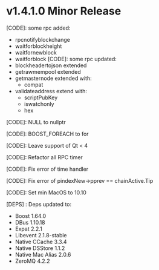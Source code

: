 # v1.4.1.0 Minor Release

[CODE]: some rpc added:
- rpcnotifyblockchange
- waitforblockheight
- waitfornewblock
- waitforblock
[CODE]: some rpc updated:
- blockheadertojson extended
- getrawmempool extended
- getmasternode extended with: 
 	* compat 
- validateaddress extend with:
 	* scriptPubKey
	* iswatchonly
	* hex
	
[CODE]: NULL to nullptr

[CODE]: BOOST_FOREACH  to for

[CODE]: Leave support of Qt < 4

[CODE]: Refactor all RPC timer

[CODE]: Fix error of time handler

[CODE]: Fix error of pindexNew->pprev == chainActive.Tip

[CODE]: Set min MacOS to 10.10

[DEPS] : Deps updated to:
- Boost 1.64.0
- DBus 1.10.18
- Expat 2.2.1
- Libevent 2.1.8-stable
- Native CCache 3.3.4
- Native DSStore 1.1.2
- Native Mac Alias 2.0.6
- ZeroMQ 4.2.2
